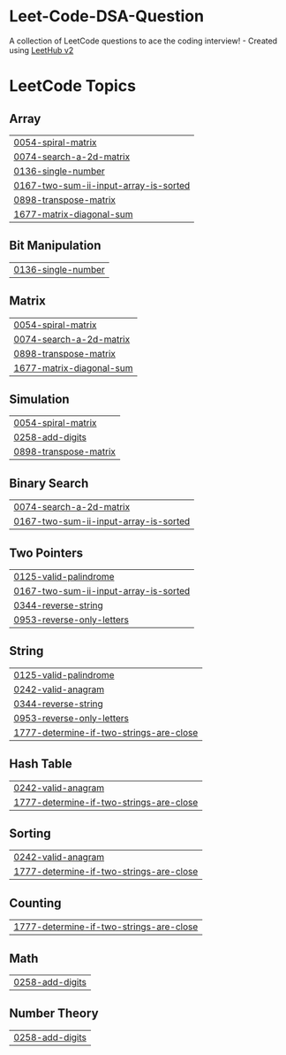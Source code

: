 # Leet-Code-DSA-Question
A collection of LeetCode questions to ace the coding interview! - Created using [LeetHub v2](https://github.com/arunbhardwaj/LeetHub-2.0)

<!---LeetCode Topics Start-->
# LeetCode Topics
## Array
|  |
| ------- |
| [0054-spiral-matrix](https://github.com/prathamesh-6099/LeetCode-DSA-Questions/tree/master/0054-spiral-matrix) |
| [0074-search-a-2d-matrix](https://github.com/prathamesh-6099/LeetCode-DSA-Questions/tree/master/0074-search-a-2d-matrix) |
| [0136-single-number](https://github.com/prathamesh-6099/LeetCode-DSA-Questions/tree/master/0136-single-number) |
| [0167-two-sum-ii-input-array-is-sorted](https://github.com/prathamesh-6099/LeetCode-DSA-Questions/tree/master/0167-two-sum-ii-input-array-is-sorted) |
| [0898-transpose-matrix](https://github.com/prathamesh-6099/LeetCode-DSA-Questions/tree/master/0898-transpose-matrix) |
| [1677-matrix-diagonal-sum](https://github.com/prathamesh-6099/LeetCode-DSA-Questions/tree/master/1677-matrix-diagonal-sum) |
## Bit Manipulation
|  |
| ------- |
| [0136-single-number](https://github.com/prathamesh-6099/LeetCode-DSA-Questions/tree/master/0136-single-number) |
## Matrix
|  |
| ------- |
| [0054-spiral-matrix](https://github.com/prathamesh-6099/LeetCode-DSA-Questions/tree/master/0054-spiral-matrix) |
| [0074-search-a-2d-matrix](https://github.com/prathamesh-6099/LeetCode-DSA-Questions/tree/master/0074-search-a-2d-matrix) |
| [0898-transpose-matrix](https://github.com/prathamesh-6099/LeetCode-DSA-Questions/tree/master/0898-transpose-matrix) |
| [1677-matrix-diagonal-sum](https://github.com/prathamesh-6099/LeetCode-DSA-Questions/tree/master/1677-matrix-diagonal-sum) |
## Simulation
|  |
| ------- |
| [0054-spiral-matrix](https://github.com/prathamesh-6099/LeetCode-DSA-Questions/tree/master/0054-spiral-matrix) |
| [0258-add-digits](https://github.com/prathamesh-6099/LeetCode-DSA-Questions/tree/master/0258-add-digits) |
| [0898-transpose-matrix](https://github.com/prathamesh-6099/LeetCode-DSA-Questions/tree/master/0898-transpose-matrix) |
## Binary Search
|  |
| ------- |
| [0074-search-a-2d-matrix](https://github.com/prathamesh-6099/LeetCode-DSA-Questions/tree/master/0074-search-a-2d-matrix) |
| [0167-two-sum-ii-input-array-is-sorted](https://github.com/prathamesh-6099/LeetCode-DSA-Questions/tree/master/0167-two-sum-ii-input-array-is-sorted) |
## Two Pointers
|  |
| ------- |
| [0125-valid-palindrome](https://github.com/prathamesh-6099/LeetCode-DSA-Questions/tree/master/0125-valid-palindrome) |
| [0167-two-sum-ii-input-array-is-sorted](https://github.com/prathamesh-6099/LeetCode-DSA-Questions/tree/master/0167-two-sum-ii-input-array-is-sorted) |
| [0344-reverse-string](https://github.com/prathamesh-6099/LeetCode-DSA-Questions/tree/master/0344-reverse-string) |
| [0953-reverse-only-letters](https://github.com/prathamesh-6099/LeetCode-DSA-Questions/tree/master/0953-reverse-only-letters) |
## String
|  |
| ------- |
| [0125-valid-palindrome](https://github.com/prathamesh-6099/LeetCode-DSA-Questions/tree/master/0125-valid-palindrome) |
| [0242-valid-anagram](https://github.com/prathamesh-6099/LeetCode-DSA-Questions/tree/master/0242-valid-anagram) |
| [0344-reverse-string](https://github.com/prathamesh-6099/LeetCode-DSA-Questions/tree/master/0344-reverse-string) |
| [0953-reverse-only-letters](https://github.com/prathamesh-6099/LeetCode-DSA-Questions/tree/master/0953-reverse-only-letters) |
| [1777-determine-if-two-strings-are-close](https://github.com/prathamesh-6099/LeetCode-DSA-Questions/tree/master/1777-determine-if-two-strings-are-close) |
## Hash Table
|  |
| ------- |
| [0242-valid-anagram](https://github.com/prathamesh-6099/LeetCode-DSA-Questions/tree/master/0242-valid-anagram) |
| [1777-determine-if-two-strings-are-close](https://github.com/prathamesh-6099/LeetCode-DSA-Questions/tree/master/1777-determine-if-two-strings-are-close) |
## Sorting
|  |
| ------- |
| [0242-valid-anagram](https://github.com/prathamesh-6099/LeetCode-DSA-Questions/tree/master/0242-valid-anagram) |
| [1777-determine-if-two-strings-are-close](https://github.com/prathamesh-6099/LeetCode-DSA-Questions/tree/master/1777-determine-if-two-strings-are-close) |
## Counting
|  |
| ------- |
| [1777-determine-if-two-strings-are-close](https://github.com/prathamesh-6099/LeetCode-DSA-Questions/tree/master/1777-determine-if-two-strings-are-close) |
## Math
|  |
| ------- |
| [0258-add-digits](https://github.com/prathamesh-6099/LeetCode-DSA-Questions/tree/master/0258-add-digits) |
## Number Theory
|  |
| ------- |
| [0258-add-digits](https://github.com/prathamesh-6099/LeetCode-DSA-Questions/tree/master/0258-add-digits) |
<!---LeetCode Topics End-->